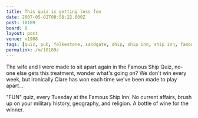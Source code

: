 ```yaml
---
title: This quiz is getting less fun
date: 2007-05-02T08:58:22.000Z
post: 10189
board: 8
layout: post
venue: v1988
tags: [quiz, pub, folkestone, sandgate, ship, ship inn, ship inn, famous ship inn]
permalink: /m/10189/
---
```

The wife and I were made to sit apart again in the Famous Ship Quiz, no-one else gets this treatment, wonder what's going on? We don't win every week, but ironically Clare has won each time we've been made to play apart...

"FUN" quiz, every Tuesday at the Famous Ship Inn. No current affairs, brush up on your military history, geography, and religion. A bottle of wine for the winner.
